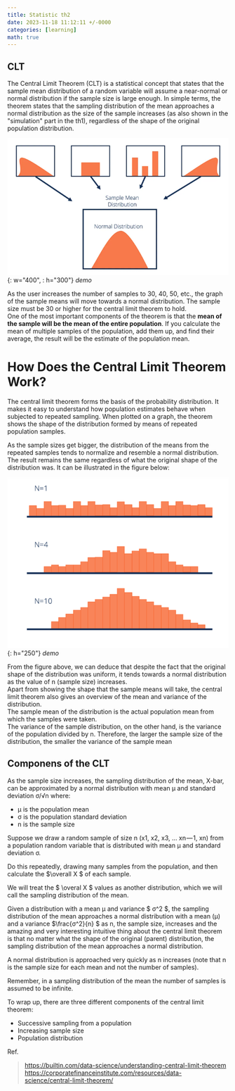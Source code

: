 ```yaml
---
title: Statistic th2
date: 2023-11-18 11:12:11 +/-0000
categories: [learning]
math: true
---
```


## CLT

The Central Limit Theorem (CLT) is a statistical concept that states that the sample mean distribution of a random variable will assume a near-normal or normal distribution if the sample size is large enough. In simple terms, the theorem states that the sampling distribution of the mean approaches a normal distribution as the size of the sample increases (as also shown in the "simulation" part in the th1), regardless of the shape of the original population distribution. <br>


![g2](/assets/statiistics/h3/normal.png){: w="400", : h="300"}
_demo_

As the user increases the number of samples to 30, 40, 50, etc., the graph of the sample means will move towards a normal distribution. The sample size must be 30 or higher for the central limit theorem to hold. <br>
One of the most important components of the theorem is that the **mean of the sample will be the mean of the entire population**. If you calculate the mean of multiple samples of the population, add them up, and find their average, the result will be the estimate of the population mean. <br>

# How Does the Central Limit Theorem Work? 
The central limit theorem forms the basis of the probability distribution. It makes it easy to understand how population estimates behave when subjected to repeated sampling. When plotted on a graph, the theorem shows the shape of the distribution formed by means of repeated population samples.

As the sample sizes get bigger, the distribution of the means from the repeated samples tends to normalize and resemble a normal distribution. The result remains the same regardless of what the original shape of the distribution was. It can be illustrated in the figure below:

![g2](/assets/statiistics/H3.5/bell.png){: h="250"}
_demo_

From the figure above, we can deduce that despite the fact that the original shape of the distribution was uniform, it tends towards a normal distribution as the value of n (sample size) increases. <br>
Apart from showing the shape that the sample means will take, the central limit theorem also gives an overview of the mean and variance of the distribution. <br>
The sample mean of the distribution is the actual population mean from which the samples were taken. <br>
The variance of the sample distribution, on the other hand, is the variance of the population divided by n. Therefore, the larger the sample size of the distribution, the smaller the variance of the sample mean

## Componens of the CLT

As the sample size increases, the sampling distribution of the mean, X-bar, can be approximated by a normal distribution with mean µ and standard deviation σ/√n where:
+ µ is the population mean
+ σ is the population standard deviation
+ n is the sample size

Suppose we draw a random sample of size n (x1, x2, x3, … xn — 1, xn) from a population random variable that is distributed with mean µ and standard deviation σ.

Do this repeatedly, drawing many samples from the population, and then calculate the $\overall X $ of each sample. <br>

We will treat the $ \overal X $ values as another distribution, which we will call the sampling distribution of the mean. <br>

Given a distribution with a mean μ and variance $ σ^2 $, the sampling distribution of the mean approaches a normal distribution with a mean (μ) and a variance $\frac{σ^2}{n} $ as n, the sample size, increases and the amazing and very interesting intuitive thing about the central limit theorem is that no matter what the shape of the original (parent) distribution, the sampling distribution of the mean approaches a normal distribution.

A normal distribution is approached very quickly as n increases (note that n is the sample size for each mean and not the number of samples).

Remember, in a sampling distribution of the mean the number of samples is assumed to be infinite.

To wrap up, there are three different components of the central limit theorem:
+ Successive sampling from a population
+ Increasing sample size
+ Population distribution







Ref.
>https://builtin.com/data-science/understanding-central-limit-theorem
>https://corporatefinanceinstitute.com/resources/data-science/central-limit-theorem/ <br>

